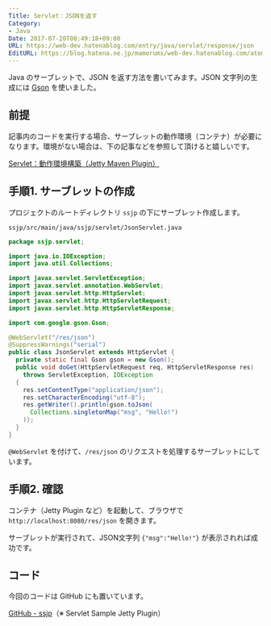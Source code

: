 ```yaml
---
Title: Servlet：JSONを返す
Category:
- Java
Date: 2017-07-20T08:49:18+09:00
URL: https://web-dev.hatenablog.com/entry/java/servlet/response/json
EditURL: https://blog.hatena.ne.jp/mamorums/web-dev.hatenablog.com/atom/entry/8599973812281144650
---
```


Java のサーブレットで、JSON を返す方法を書いてみます。JSON 文字列の生成には [Gson](https://github.com/google/gson) を使いました。


## 前提
記事内のコードを実行する場合、サーブレットの動作環境（コンテナ）が必要になります。環境がない場合は、下の記事などを参照して頂けると嬉しいです。

[Servlet：動作環境構築（Jetty Maven Plugin）](/entry/java/servlet/env/jetty-maven-plugin)


## 手順1. サーブレットの作成
プロジェクトのルートディレクトリ `ssjp` の下にサーブレット作成します。

`ssjp/src/main/java/ssjp/servlet/JsonServlet.java`

```java
package ssjp.servlet;

import java.io.IOException;
import java.util.Collections;

import javax.servlet.ServletException;
import javax.servlet.annotation.WebServlet;
import javax.servlet.http.HttpServlet;
import javax.servlet.http.HttpServletRequest;
import javax.servlet.http.HttpServletResponse;

import com.google.gson.Gson;

@WebServlet("/res/json")
@SuppressWarnings("serial")
public class JsonServlet extends HttpServlet {
  private static final Gson gson = new Gson();
  public void doGet(HttpServletRequest req, HttpServletResponse res)
    throws ServletException, IOException
  {
    res.setContentType("application/json");
    res.setCharacterEncoding("utf-8");
    res.getWriter().println(gson.toJson(
      Collections.singletonMap("msg", "Hello!")
    ));
  }
}
```

`@WebServlet` を付けて、`/res/json` のリクエストを処理するサーブレットにしています。


## 手順2. 確認
コンテナ（Jetty Plugin など）を起動して、ブラウザで `http://localhost:8080/res/json` を開きます。

サーブレットが実行されて、JSON文字列 `{"msg":"Hello!"}` が表示されれば成功です。


## コード
今回のコードは GitHub にも置いています。

[GitHub - ssjp](https://github.com/mamorum/blog/tree/master/code/servlet/ssjp)（※ Servlet Sample Jetty Plugin）
